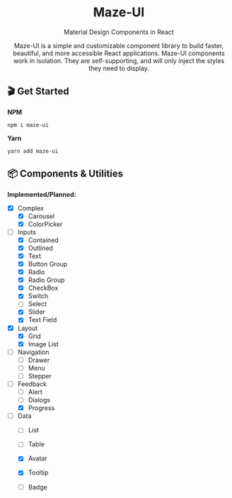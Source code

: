 <h1 align="center">Maze-UI</h1>

<p align="center">Material Design Components in React</p>

<p align="center">Maze-UI is a simple and customizable component library to build faster, beautiful, and more accessible React applications. Maze-UI components work in isolation. They are self-supporting, and will only inject the styles they need to display.</p>


## 🎬 Get Started

**NPM** 
```shell
npm i maze-ui
```
**Yarn** 
```shell
yarn add maze-ui
```

## 📦 Components & Utilities

**Implemented/Planned:**
* [x] Complex
  * [x] Carousel
  * [x] ColorPicker
* [ ] Inputs
  * [x] Contained
  * [x] Outlined
  * [x] Text
  * [x] Button Group
  * [x] Radio
  * [x] Radio Group
  * [x] CheckBox
  * [x] Switch
  * [ ] Select
  * [x] Slider
  * [x] Text Field
* [x] Layout
  * [x] Grid
  * [x] Image List
* [ ] Navigation
  * [ ] Drawer
  * [ ] Menu
  * [ ] Stepper
* [ ] Feedback
  * [ ] Alert
  * [ ] Dialogs
  * [x] Progress
* [ ] Data
  * [ ] List
  * [ ] Table
  * [x] Avatar
  * [x] Tooltip
  * [ ] Badge

